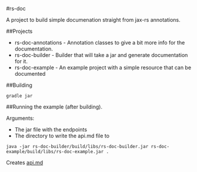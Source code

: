 #rs-doc

A project to build simple documenation straight from jax-rs annotations.

##Projects

* rs-doc-annotations - Annotation classes to give a bit more info for the documentation.
* rs-doc-builder - Builder that will take a jar and generate documentation for it.
* rs-doc-example - An example project with a simple resource that can be documented

##Building

`gradle jar`

##Running the example (after building).

Arguments:

* The jar file with the endpoints
* The directory to write the api.md file to

`java -jar rs-doc-builder/build/libs/rs-doc-builder.jar rs-doc-example/build/libs/rs-doc-example.jar .`

Creates [api.md](blob/master/api.md)
